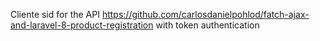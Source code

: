 Cliente sid for the API https://github.com/carlosdanielpohlod/fatch-ajax-and-laravel-8-product-registration with token authentication
